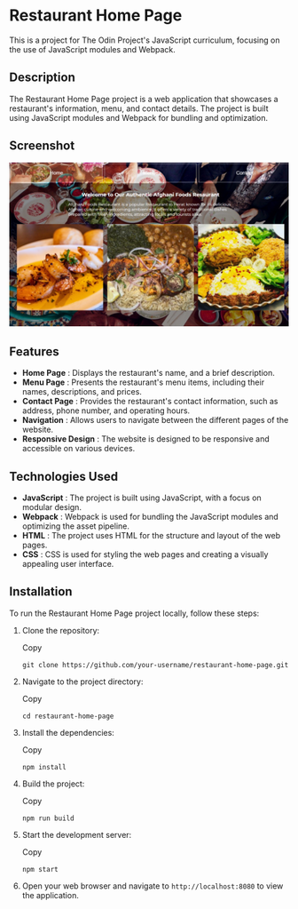 # Restaurant Home Page

This is a project for The Odin Project's JavaScript curriculum, focusing on the use of JavaScript modules and Webpack.

## Description

The Restaurant Home Page project is a web application that showcases a restaurant's information, menu, and contact details. The project is built using JavaScript modules and Webpack for bundling and optimization.

## Screenshot
![](./screenshot.png)

## Features

* **Home Page** : Displays the restaurant's name, and a brief description.
* **Menu Page** : Presents the restaurant's menu items, including their names, descriptions, and prices.
* **Contact Page** : Provides the restaurant's contact information, such as address, phone number, and operating hours.
* **Navigation** : Allows users to navigate between the different pages of the website.
* **Responsive Design** : The website is designed to be responsive and accessible on various devices.

## Technologies Used

* **JavaScript** : The project is built using JavaScript, with a focus on modular design.
* **Webpack** : Webpack is used for bundling the JavaScript modules and optimizing the asset pipeline.
* **HTML** : The project uses HTML for the structure and layout of the web pages.
* **CSS** : CSS is used for styling the web pages and creating a visually appealing user interface.

## Installation

To run the Restaurant Home Page project locally, follow these steps:

1. Clone the repository:

   Copy

   ```
   git clone https://github.com/your-username/restaurant-home-page.git
   ```
2. Navigate to the project directory:

   Copy

   ```
   cd restaurant-home-page
   ```
3. Install the dependencies:

   Copy

   ```
   npm install
   ```
4. Build the project:

   Copy

   ```
   npm run build
   ```
5. Start the development server:

   Copy

   ```
   npm start
   ```
6. Open your web browser and navigate to `http://localhost:8080` to view the application.
